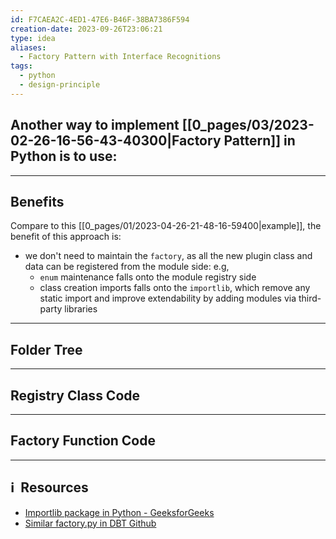 ```yaml
---
id: F7CAEA2C-4ED1-47E6-B46F-38BA7386F594
creation-date: 2023-09-26T23:06:21
type: idea
aliases:
  - Factory Pattern with Interface Recognitions
tags:
  - python
  - design-principle
---
```


Another way to implement [[0_pages/03/2023-02-26-16-56-43-40300|Factory Pattern]] in Python is to use: 
- 

---
## Benefits

Compare to this [[0_pages/01/2023-04-26-21-48-16-59400|example]], the benefit of this approach is: 
- we don't need to maintain the `factory`, as all the new plugin class and data can be registered from the module side: e.g, 
	- `enum` maintenance falls onto the module registry side
	- class creation imports falls onto the `importlib`, which remove any static import and improve extendability by adding modules via third-party libraries

--- 
## Folder Tree


---
## Registry Class Code


---
## Factory Function Code


---
## ℹ️  Resources
- [Importlib package in Python - GeeksforGeeks](https://www.geeksforgeeks.org/importlib-package-in-python/)
- [Similar factory.py in DBT Github](https://github.com/dbt-labs/dbt-core/blob/main/core/dbt/adapters/factory.py)